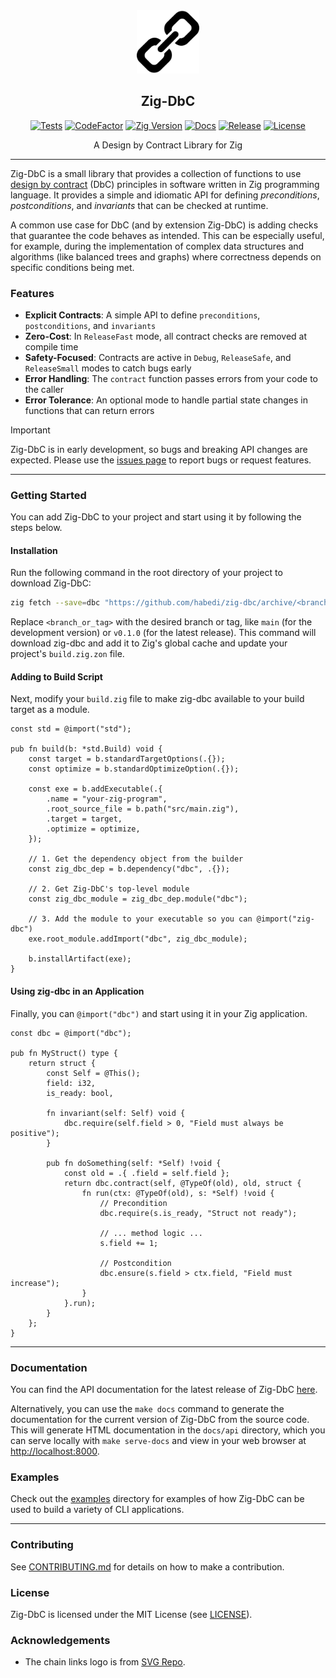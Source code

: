 <div align="center">
  <picture>
    <img alt="Zig-DbC Logo" src="logo.svg" height="20%" width="20%">
  </picture>
<br>

<h2>Zig-DbC</h2>

[![Tests](https://img.shields.io/github/actions/workflow/status/habedi/zig-dbc/tests.yml?label=tests&style=flat&labelColor=282c34&logo=github)](https://github.com/habedi/zig-dbc/actions/workflows/tests.yml)
[![CodeFactor](https://img.shields.io/codefactor/grade/github/habedi/zig-dbc?label=code%20quality&style=flat&labelColor=282c34&logo=codefactor)](https://www.codefactor.io/repository/github/habedi/zig-dbc)
[![Zig Version](https://img.shields.io/badge/Zig-0.14.1-orange?logo=zig&labelColor=282c34)](https://ziglang.org/download/)
[![Docs](https://img.shields.io/github/v/tag/habedi/zig-dbc?label=docs&color=blue&style=flat&labelColor=282c34&logo=read-the-docs)](https://habedi.github.io/zig-dbc/)
[![Release](https://img.shields.io/github/release/habedi/zig-dbc.svg?label=release&style=flat&labelColor=282c34&logo=github)](https://github.com/habedi/zig-dbc/releases/latest)
[![License](https://img.shields.io/badge/license-MIT-007ec6?label=license&style=flat&labelColor=282c34&logo=open-source-initiative)](https://github.com/habedi/zig-dbc/blob/main/LICENSE)

A Design by Contract Library for Zig

</div>

---

Zig-DbC is a small library that provides a collection of functions to use
[design by contract](https://en.wikipedia.org/wiki/Design_by_contract) (DbC) principles in software written in Zig
programming language.
It provides a simple and idiomatic API for defining *preconditions*, *postconditions*, and *invariants* that can be
checked at runtime.

A common use case for DbC (and by extension Zig-DbC) is adding checks that guarantee the code behaves as intended.
This can be especially useful, for example, during the implementation of complex data structures and algorithms
(like balanced trees and graphs) where correctness depends on specific conditions being met.

### Features

* **Explicit Contracts**: A simple API to define `preconditions`, `postconditions`, and `invariants`
* **Zero-Cost**: In `ReleaseFast` mode, all contract checks are removed at compile time
* **Safety-Focused**: Contracts are active in `Debug`, `ReleaseSafe`, and `ReleaseSmall` modes to catch bugs early
* **Error Handling**: The `contract` function passes errors from your code to the caller
* **Error Tolerance**: An optional mode to handle partial state changes in functions that can return errors

> [!IMPORTANT]
> Zig-DbC is in early development, so bugs and breaking API changes are expected.
> Please use the [issues page](https://github.com/habedi/zig-dbc/issues) to report bugs or request features.

---

### Getting Started

You can add Zig-DbC to your project and start using it by following the steps below.

#### Installation

Run the following command in the root directory of your project to download Zig-DbC:

```sh
zig fetch --save=dbc "https://github.com/habedi/zig-dbc/archive/<branch_or_tag>.tar.gz"
```

Replace `<branch_or_tag>` with the desired branch or tag, like `main` (for the development version) or `v0.1.0`
(for the latest release).
This command will download zig-dbc and add it to Zig's global cache and update your project's `build.zig.zon` file.

#### Adding to Build Script

Next, modify your `build.zig` file to make zig-dbc available to your build target as a module.

```zig
const std = @import("std");

pub fn build(b: *std.Build) void {
    const target = b.standardTargetOptions(.{});
    const optimize = b.standardOptimizeOption(.{});

    const exe = b.addExecutable(.{
        .name = "your-zig-program",
        .root_source_file = b.path("src/main.zig"),
        .target = target,
        .optimize = optimize,
    });

    // 1. Get the dependency object from the builder
    const zig_dbc_dep = b.dependency("dbc", .{});

    // 2. Get Zig-DbC's top-level module
    const zig_dbc_module = zig_dbc_dep.module("dbc");

    // 3. Add the module to your executable so you can @import("zig-dbc")
    exe.root_module.addImport("dbc", zig_dbc_module);

    b.installArtifact(exe);
}
```

#### Using zig-dbc in an Application

Finally, you can `@import("dbc")` and start using it in your Zig application.

```zig
const dbc = @import("dbc");

pub fn MyStruct() type {
    return struct {
        const Self = @This();
        field: i32,
        is_ready: bool,

        fn invariant(self: Self) void {
            dbc.require(self.field > 0, "Field must always be positive");
        }

        pub fn doSomething(self: *Self) !void {
            const old = .{ .field = self.field };
            return dbc.contract(self, @TypeOf(old), old, struct {
                fn run(ctx: @TypeOf(old), s: *Self) !void {
                    // Precondition
                    dbc.require(s.is_ready, "Struct not ready");

                    // ... method logic ...
                    s.field += 1;

                    // Postcondition
                    dbc.ensure(s.field > ctx.field, "Field must increase");
                }
            }.run);
        }
    };
}
```

---

### Documentation

You can find the API documentation for the latest release of Zig-DbC [here](https://habedi.github.io/zig-dbc/).

Alternatively, you can use the `make docs` command to generate the documentation for the current version of Zig-DbC
from the source code.
This will generate HTML documentation in the `docs/api` directory, which you can serve locally with `make serve-docs`
and view in your web browser at [http://localhost:8000](http://localhost:8000).

### Examples

Check out the [examples](examples/) directory for examples of how Zig-DbC can be used to build a variety of CLI
applications.

---

### Contributing

See [CONTRIBUTING.md](CONTRIBUTING.md) for details on how to make a contribution.

### License

Zig-DbC is licensed under the MIT License (see [LICENSE](LICENSE)).

### Acknowledgements

* The chain links logo is from [SVG Repo](https://www.svgrepo.com/svg/9153/chain-links).

